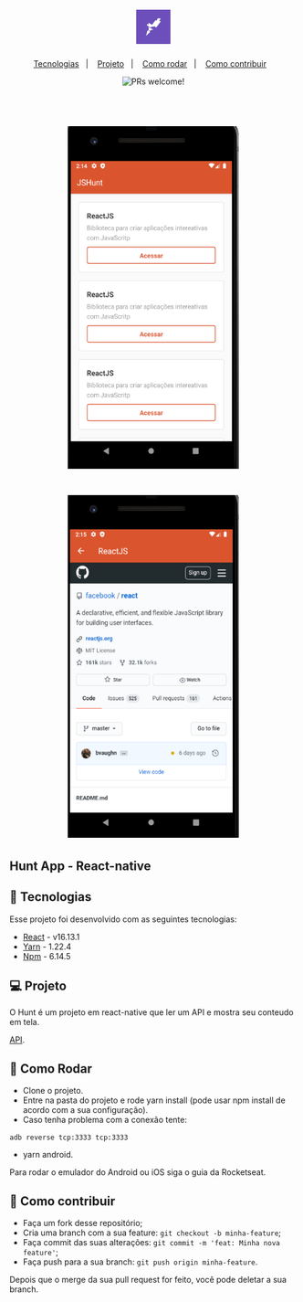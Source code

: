 <h1 align="center">
    <img alt="Rocketseat" title="Rocketseat" src=".github/rocketseat.png" width="60px" />
</h1>

<p align="center">
  <a href="#rocket-tecnologias">Tecnologias</a>&nbsp;&nbsp;&nbsp;|&nbsp;&nbsp;&nbsp;
  <a href="#-projeto">Projeto</a>&nbsp;&nbsp;&nbsp;|&nbsp;&nbsp;&nbsp;
  <a href="#-como-rodar">Como rodar</a>&nbsp;&nbsp;&nbsp;|&nbsp;&nbsp;&nbsp;
  <a href="#-como-contribuir">Como contribuir</a>&nbsp;&nbsp;&nbsp;
  </p>
<p align="center">
 <img src="https://img.shields.io/static/v1?label=PRs&message=welcome&color=7159c1&labelColor=000000" alt="PRs welcome!" />
</p>

<br>

<h1 align="center">
    <img alt="Rocketseat" title="Rocketseat" src=".github/font1.PNG" width="300px" height="600px" />
</h1>

<h1 align="center">
    <img alt="Rocketseat" title="Rocketseat" src=".github/font2.PNG" width="300px" height="600px"/>
</h1>

## Hunt App - React-native

## 🚀 Tecnologias

Esse projeto foi desenvolvido com as seguintes tecnologias:

- [React](https://pt-br.reactjs.org/) - v16.13.1
- [Yarn](https://yarnpkg.com/) - 1.22.4
- [Npm](https://www.npmjs.com/) - 6.14.5


## 💻 Projeto

O Hunt é um projeto em react-native que ler um API e mostra seu conteudo em tela. 

[API](https://github.com/jamangueira7/node-rocketseat).

## 🚀 Como Rodar


- Clone o projeto.
- Entre na pasta do projeto e rode yarn install (pode usar npm install de acordo com a sua configuração).
- Caso tenha problema com a conexão tente:
```
adb reverse tcp:3333 tcp:3333
```
- yarn android.

Para rodar o emulador do Android ou iOS siga o guia da Rocketseat.

## 🤔 Como contribuir

- Faça um fork desse repositório;
- Cria uma branch com a sua feature: `git checkout -b minha-feature`;
- Faça commit das suas alterações: `git commit -m 'feat: Minha nova feature'`;
- Faça push para a sua branch: `git push origin minha-feature`.

Depois que o merge da sua pull request for feito, você pode deletar a sua branch.

